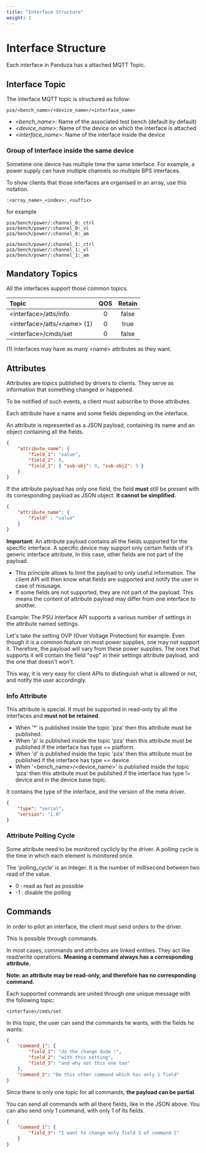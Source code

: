 ```yaml
---
title: "Interface Structure"
weight: 1
---
```


# Interface Structure

Each interface in Panduza has a attached MQTT Topic.

## Interface Topic

The interface MQTT topic is structured as follow:

`pza/<bench_name>/<device_name>/<interface_name>`

- *<bench_name>*: Name of the associated test bench (default by default)
- *<device_name>*: Name of the device on which the interface is attached
- *<interface_name>*: Name of the interface inside the device

### Group of Interface inside the same device

Sometime one device has multiple time the same interface.
For example, a power supply can have multiple channels so multiple BPS interfaces.

To show clients that those interfaces are organised in an array, use this notation.

```
:<array_name>_<index>:_<suffix>
```

for example

```
pza/bench/power/:channel_0:_ctrl
pza/bench/power/:channel_0:_vl
pza/bench/power/:channel_0:_am

pza/bench/power/:channel_1:_ctrl
pza/bench/power/:channel_1:_vl
pza/bench/power/:channel_1:_am
```

## Mandatory Topics

All the interfaces support those common topics.

| Topic                         |  QOS  | Retain |
| :---------------------------- | :---: | :----: |
| \<interface>/atts/info        |   0   | false  |
| \<interface>/atts/\<name> (1) |   0   |  true  |
| \<interface>/cmds/set         |   0   | false  |

(1) Interfaces may have as many \<name> attributes as they want.

## Attributes

Attributes are topics published by drivers to clients.
They serve as information that something changed or happened.

To be notified of such events, a client must subscribe to those attributes.

Each attribute have a name and some fields depending on the interface.

An attribute is represented as a JSON payload, containing its name and an object containing all the fields.

```json
{
    "attribute_name": {
        "field_1": "value",
        "field_2": 0,
        "field_3": { "sub-obj": 0, "sub-obj2": 5 }
    }
}
```

If the attribute payload has only one field, the field **must** still be present with its corresponding payload as JSON object.
**It cannot be simplified.**

```json
{
    "attribute_name": {
        "field" : "value"
    }
}
```

**Important**: An attribute payload contains all the fields supported for the specific interface.
A specific device may support only certain fields of it's generic interface attribute, In this case, other fields are not part of the payload.
- This principle allows to limit the payload to only useful information. The client API will then know what fields are supported and notify the user in case of misusage.
- If some fields are not supported, they are not part of the payload. This means the content of attribute payload may differ from one interface to another.

Example:
The PSU interface API supports a various number of settings in the attribute named settings.

Let's take the setting OVP (Over Voltage Protection) for example. Even though it is a common feature on most power supplies, one may not support it.
Therefore, the payload will vary from these power supplies. The ones that supports it will contain the field "ovp" in their settings attribute payload, and the one that doesn't won't.

This way, it is very easy for client APIs to distinguish what is allowed or not, and notify the user accordingly.

### Info Attribute

This attribute is special. It must be supported in read-only by all the interfaces and **must not be retained**.

- When '*' is published inside the topic 'pza' then this attribute must be published.
- When 'p' is published inside the topic 'pza' then this attribute must be published if the interface has type == platform.
- When 'd' is published inside the topic 'pza' then this attribute must be published if the interface has type == device.
- When '<bench_name>/<device_name>' is published inside the topic 'pza' then this attribute must be published if the interface has type != device and in the device base topic.

It contains the type of the interface, and the version of the meta driver.

```json
{
    "type": "serial",
    "version": "1.0"
}
```

### Attribute Polling Cycle

Some attribute need to be monitored cyclicly by the driver. A polling cycle is the time in which each element is monitored once.

The 'polling_cycle' is an Integer. It is the number of millisecond between two read of the value.

-  0 : read as fast as possible
- -1 : disable the polling

## Commands

In order to pilot an interface, the client must send orders to the driver.

This is possible through commands.

In most cases, commands and attributes are linked entities. They act like read/write operations.
**Meaning a command always has a corresponding attribute.**

**Note: an attribute may be read-only, and therefore has no corresponding command.**

Each supported commands are united through one unique message with the following topic:

`<interface>/cmds/set`

In this topic, the user can send the commands he wants, with the fields he wants:

```json
{
    "command_1": {
        "field_1": "do the change dude !",
        "field_2": "with this setting",
        "field_3": "and why not this one too"
    },
    "command_2": "Do this other command which has only 1 field"
}
```

Since there is only one topic for all commands, **the payload can be partial**.

You can send all commands with all there fields, like in the JSON above.
You can also send only 1 command, with only 1 of its fields.

```json
{
    "command_1": {
        "field_3": "I want to change only field 3 of command 1"
    }
}
```
